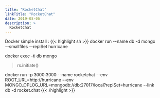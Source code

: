 ```yaml
---
title: "RocketChat"
linkTitle: "RocketChat"
date: 2019-08-06
description: >
  RocketChat
---
```


Docker simple install :
{{< highlight sh >}}
docker run --name db -d mongo --smallfiles --replSet hurricane

docker exec -ti db mongo
> rs.initiate()

docker run -p 3000:3000 --name rocketchat --env ROOT_URL=http://hurricane --env MONGO_OPLOG_URL=mongodb://db:27017/local?replSet=hurricane  --link db -d rocket.chat
{{< /highlight >}}

